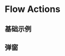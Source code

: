# Flow Actions

## 基础示例

<code src="./demos/basic.tsx"></code>

## 弹窗

<code src="./demos/popup.tsx"></code>
